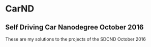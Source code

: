 # CarND
## Self Driving Car Nanodegree October 2016
These are my solutions to the projects of the SDCND October 2016
